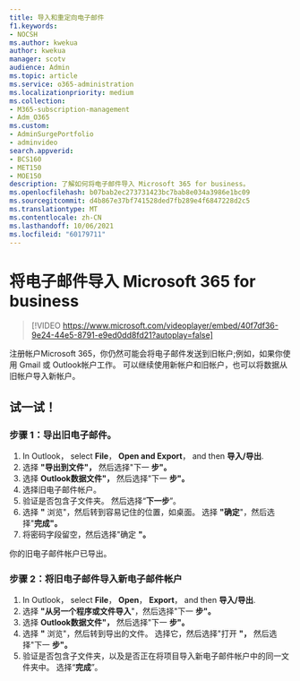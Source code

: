 ```yaml
---
title: 导入和重定向电子邮件
f1.keywords:
- NOCSH
ms.author: kwekua
author: kwekua
manager: scotv
audience: Admin
ms.topic: article
ms.service: o365-administration
ms.localizationpriority: medium
ms.collection:
- M365-subscription-management
- Adm_O365
ms.custom:
- AdminSurgePortfolio
- adminvideo
search.appverid:
- BCS160
- MET150
- MOE150
description: 了解如何将电子邮件导入 Microsoft 365 for business。
ms.openlocfilehash: b07bab2ec273731423bc7bab8e034a3986e1bc09
ms.sourcegitcommit: d4b867e37bf741528ded7fb289e4f6847228d2c5
ms.translationtype: MT
ms.contentlocale: zh-CN
ms.lasthandoff: 10/06/2021
ms.locfileid: "60179711"
---
```

# <a name="import-email-to-microsoft-365-for-business"></a>将电子邮件导入 Microsoft 365 for business 

> [!VIDEO https://www.microsoft.com/videoplayer/embed/40f7df36-9e24-44e5-8791-e9ed0dd8fd21?autoplay=false]

注册帐户Microsoft 365，你仍然可能会将电子邮件发送到旧帐户;例如，如果你使用 Gmail 或 Outlook帐户工作。 可以继续使用新帐户和旧帐户，也可以将数据从旧帐户导入新帐户。

## <a name="try-it"></a>试一试！

### <a name="step-1-export-your-old-email"></a>步骤 1：导出旧电子邮件。

1. In Outlook， select **File**， **Open and Export**， and then **导入/导出**.
2. 选择 **"导出到文件"，** 然后选择"下一 **步"。**
3. 选择 **Outlook数据文件"，** 然后选择"下一 **步"。**
4. 选择旧电子邮件帐户。
5. 验证是否包含子文件夹。 然后选择“**下一步**”。
6. 选择 **"** 浏览"，然后转到容易记住的位置，如桌面。 选择 **"确定**"，然后选择"**完成"。**
7. 将密码字段留空，然后选择"确定 **"。**

 你的旧电子邮件帐户已导出。

### <a name="step-2-import-your-old-email-into-your-new-email-account"></a>步骤 2：将旧电子邮件导入新电子邮件帐户

1. In Outlook， select **File**， **Open**， **Export**， and then **导入/导出**.
2. 选择 **"从另一个程序或文件导入**"，然后选择"下一 **步"。**
3. 选择 **Outlook数据文件"，** 然后选择"下一 **步"。**
4. 选择 **"** 浏览"，然后转到导出的文件。 选择它，然后选择"打开 **"，** 然后选择"下一 **步"。**
5. 验证是否包含子文件夹，以及是否正在将项目导入新电子邮件帐户中的同一文件夹中。 选择“**完成**”。
